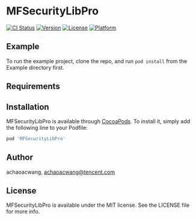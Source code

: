 # MFSecurityLibPro

[![CI Status](https://img.shields.io/travis/achaoacwang/MFSecurityLibPro.svg?style=flat)](https://travis-ci.org/achaoacwang/MFSecurityLibPro)
[![Version](https://img.shields.io/cocoapods/v/MFSecurityLibPro.svg?style=flat)](https://cocoapods.org/pods/MFSecurityLibPro)
[![License](https://img.shields.io/cocoapods/l/MFSecurityLibPro.svg?style=flat)](https://cocoapods.org/pods/MFSecurityLibPro)
[![Platform](https://img.shields.io/cocoapods/p/MFSecurityLibPro.svg?style=flat)](https://cocoapods.org/pods/MFSecurityLibPro)

## Example

To run the example project, clone the repo, and run `pod install` from the Example directory first.

## Requirements

## Installation

MFSecurityLibPro is available through [CocoaPods](https://cocoapods.org). To install
it, simply add the following line to your Podfile:

```ruby
pod 'MFSecurityLibPro'
```

## Author

achaoacwang, achaoacwang@tencent.com

## License

MFSecurityLibPro is available under the MIT license. See the LICENSE file for more info.
